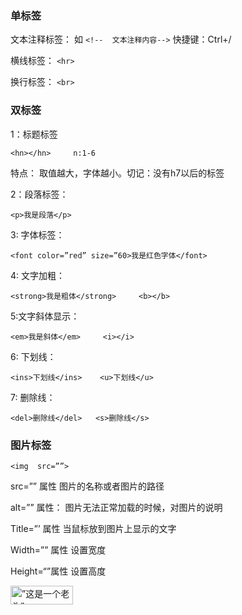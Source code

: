 ### 单标签

文本注释标签： 如  `<!--  文本注释内容-->`      快捷键：Ctrl+/

横线标签：  `<hr>`

换行标签：  `<br>`

### 双标签

1：标题标签      

	<hn></hn>     n:1-6

特点： 取值越大，字体越小。切记：没有h7以后的标签

2：段落标签：  

	<p>我是段落</p>

3: 字体标签：     

	<font color=”red” size=”60>我是红色字体</font>

4: 文字加粗：

	<strong>我是粗体</strong>     <b></b>

5:文字斜体显示：

	<em>我是斜体</em>     <i></i> 

6: 下划线：

	<ins>下划线</ins>    <u>下划线</u>

7: 删除线： 	

	<del>删除线</del>   <s>删除线</s>

### 图片标签

`<img  src=””>`

src=””  属性      图片的名称或者图片的路径

alt=””   属性： 	 图片无法正常加载的时候，对图片的说明

Title=”’ 属性  	 当鼠标放到图片上显示的文字

Width=”” 属性	 设置宽度

Height=“”属性	 设置高度

<img src=”img.jpg”  alt=”这是一个老头” title=”帅哥一枚” width='100' height='30'>
